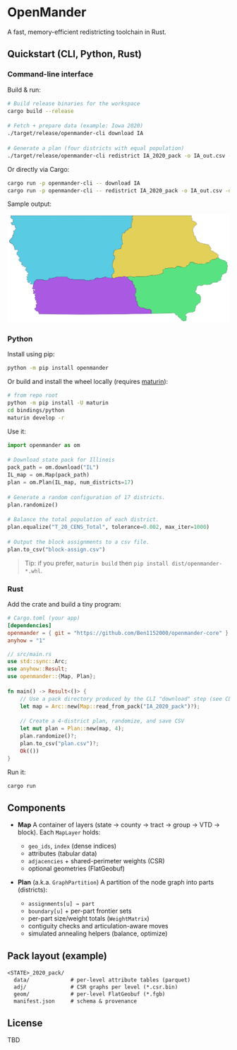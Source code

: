 # OpenMander

A fast, memory-efficient redistricting toolchain in Rust.

## Quickstart (CLI, Python, Rust)

### Command-line interface

Build & run:

```bash
# Build release binaries for the workspace
cargo build --release

# Fetch + prepare data (example: Iowa 2020)
./target/release/openmander-cli download IA

# Generate a plan (four districts with equal population)
./target/release/openmander-cli redistrict IA_2020_pack -o IA_out.csv -d 4
```

Or directly via Cargo:

```bash
cargo run -p openmander-cli -- download IA
cargo run -p openmander-cli -- redistrict IA_2020_pack -o IA_out.csv -d 4
```

Sample output:

![Sample output](./sample.svg)

### Python

Install using pip:

```bash
python -m pip install openmander
```

Or build and install the wheel locally (requires [maturin]):

```bash
# from repo root
python -m pip install -U maturin
cd bindings/python
maturin develop -r
```

Use it:

```python
import openmander as om

# Download state pack for Illinois
pack_path = om.download("IL")
IL_map = om.Map(pack_path)
plan = om.Plan(IL_map, num_districts=17)

# Generate a random configuration of 17 districts.
plan.randomize()

# Balance the total population of each district.
plan.equalize("T_20_CENS_Total", tolerance=0.002, max_iter=1000)

# Output the block assignments to a csv file.
plan.to_csv("block-assign.csv")
```

> Tip: if you prefer, `maturin build` then `pip install dist/openmander-*.whl`.

### Rust

Add the crate and build a tiny program:

```toml
# Cargo.toml (your app)
[dependencies]
openmander = { git = "https://github.com/Ben1152000/openmander-core" }
anyhow = "1"
```

```rust
// src/main.rs
use std::sync::Arc;
use anyhow::Result;
use openmander::{Map, Plan};

fn main() -> Result<()> {
    // Use a pack directory produced by the CLI "download" step (see CLI quickstart).
    let map = Arc::new(Map::read_from_pack("IA_2020_pack")?);

    // Create a 4-district plan, randomize, and save CSV
    let mut plan = Plan::new(map, 4);
    plan.randomize()?;
    plan.to_csv("plan.csv")?;
    Ok(())
}
```

Run it:

```bash
cargo run
```

## Components

* **Map**
  A container of layers (state → county → tract → group → VTD → block).
  Each `MapLayer` holds:

  * `geo_ids`, `index` (dense indices)
  * attributes (tabular data)
  * `adjacencies` + shared-perimeter weights (CSR)
  * optional geometries (FlatGeobuf)
* **Plan** (a.k.a. `GraphPartition`)
  A partition of the node graph into parts (districts):

  * `assignments[u] → part`
  * `boundary[u]` + per-part frontier sets
  * per-part size/weight totals (`WeightMatrix`)
  * contiguity checks and articulation-aware moves
  * simulated annealing helpers (balance, optimize)

## Pack layout (example)

```
<STATE>_2020_pack/
  data/             # per-level attribute tables (parquet)
  adj/              # CSR graphs per level (*.csr.bin)
  geom/             # per-level FlatGeobuf (*.fgb)
  manifest.json     # schema & provenance
```

## License

TBD

[maturin]: https://github.com/PyO3/maturin
